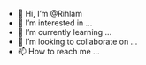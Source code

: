 - 👋 Hi, I’m @Rihlam
- 👀 I’m interested in ...
- 🌱 I’m currently learning ...
- 💞️ I’m looking to collaborate on ...
- 📫 How to reach me ...

<!---
Rihlam/Rihlam is a ✨ special ✨ repository because its `README.md` (this file) appears on your GitHub profile.
You can click the Preview link to take a look at your changes.
--->
